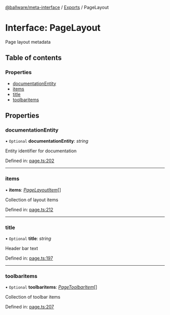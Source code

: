 [@ballware/meta-interface](../README.md) / [Exports](../modules.md) / PageLayout

# Interface: PageLayout

Page layout metadata

## Table of contents

### Properties

- [documentationEntity](pagelayout.md#documentationentity)
- [items](pagelayout.md#items)
- [title](pagelayout.md#title)
- [toolbaritems](pagelayout.md#toolbaritems)

## Properties

### documentationEntity

• `Optional` **documentationEntity**: *string*

Entity identifier for documentation

Defined in: [page.ts:202](https://github.com/ballware/ballware-client/blob/c28ad0b/packages/meta-interface/src/page.ts#L202)

___

### items

• **items**: [*PageLayoutItem*](pagelayoutitem.md)[]

Collection of layout items

Defined in: [page.ts:212](https://github.com/ballware/ballware-client/blob/c28ad0b/packages/meta-interface/src/page.ts#L212)

___

### title

• `Optional` **title**: *string*

Header bar text

Defined in: [page.ts:197](https://github.com/ballware/ballware-client/blob/c28ad0b/packages/meta-interface/src/page.ts#L197)

___

### toolbaritems

• `Optional` **toolbaritems**: [*PageToolbarItem*](pagetoolbaritem.md)[]

Collection of toolbar items

Defined in: [page.ts:207](https://github.com/ballware/ballware-client/blob/c28ad0b/packages/meta-interface/src/page.ts#L207)
